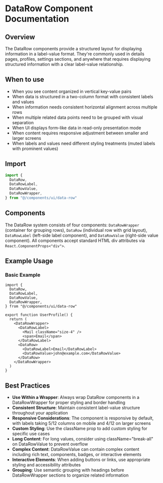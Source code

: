 # DataRow Component Documentation

## Overview

The DataRow components provide a structured layout for displaying information in a label-value format. They're commonly used in details pages, profiles, settings sections, and anywhere that requires displaying structured information with a clear label-value relationship.

## When to use

- When you see content organized in vertical key-value pairs
- When data is structured in a two-column format with consistent labels and values
- When information needs consistent horizontal alignment across multiple rows
- When multiple related data points need to be grouped with visual separation
- When UI displays form-like data in read-only presentation mode
- When content requires responsive adjustment between smaller and larger screens
- When labels and values need different styling treatments (muted labels with prominent values)

## Import

```typescript
import {
  DataRow,
  DataRowLabel,
  DataRowValue,
  DataRowWrapper,
} from "@/components/ui/data-row"
```

## Components

The DataRow system consists of four components: `DataRowWrapper` (container for grouping rows), `DataRow` (individual row with grid layout), `DataRowLabel` (left-side label component), and `DataRowValue` (right-side value component). All components accept standard HTML div attributes via `React.ComponentProps<"div">`.

## Example Usage

### Basic Example

```tsx
import {
  DataRow,
  DataRowLabel,
  DataRowValue,
  DataRowWrapper,
} from "@/components/ui/data-row"

export function UserProfile() {
  return (
    <DataRowWrapper>
      <DataRowLabel>
        <Mail className="size-4" />
        <span>Email</span>
      </DataRowLabel>
      <DataRow>
        <DataRowLabel>Email</DataRowLabel>
        <DataRowValue>john@example.com</DataRowValue>
      </DataRow>
    </DataRowWrapper>
  )
}
```

## Best Practices

- **Use Within a Wrapper**: Always wrap DataRow components in a DataRowWrapper for proper styling and border handling
- **Consistent Structure**: Maintain consistent label-value structure throughout your application
- **Responsive Considerations**: The component is responsive by default, with labels taking 5/12 columns on mobile and 4/12 on larger screens
- **Custom Styling**: Use the className prop to add custom styling for specific use cases
- **Long Content**: For long values, consider using className="break-all" on DataRowValue to prevent overflow
- **Complex Content**: DataRowValue can contain complex content including rich text, components, badges, or interactive elements
- **Interactive Elements**: When adding buttons or links, use appropriate styling and accessibility attributes
- **Grouping**: Use semantic grouping with headings before DataRowWrapper sections to organize related information
